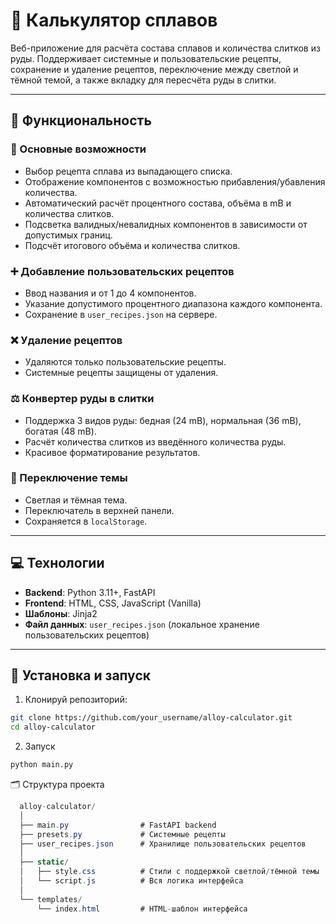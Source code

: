# 🧪 Калькулятор сплавов

Веб-приложение для расчёта состава сплавов и количества слитков из руды. Поддерживает системные и пользовательские рецепты, сохранение и удаление рецептов, переключение между светлой и тёмной темой, а также вкладку для пересчёта руды в слитки.

---

## 🔧 Функциональность

### 📌 Основные возможности

- Выбор рецепта сплава из выпадающего списка.
- Отображение компонентов с возможностью прибавления/убавления количества.
- Автоматический расчёт процентного состава, объёма в mB и количества слитков.
- Подсветка валидных/невалидных компонентов в зависимости от допустимых границ.
- Подсчёт итогового объёма и количества слитков.

### ➕ Добавление пользовательских рецептов

- Ввод названия и от 1 до 4 компонентов.
- Указание допустимого процентного диапазона каждого компонента.
- Сохранение в `user_recipes.json` на сервере.

### ❌ Удаление рецептов

- Удаляются только пользовательские рецепты.
- Системные рецепты защищены от удаления.

### ⚖️ Конвертер руды в слитки

- Поддержка 3 видов руды: бедная (24 mB), нормальная (36 mB), богатая (48 mB).
- Расчёт количества слитков из введённого количества руды.
- Красивое форматирование результатов.

### 🌙 Переключение темы

- Светлая и тёмная тема.
- Переключатель в верхней панели.
- Сохраняется в `localStorage`.

---

## 💻 Технологии

- **Backend**: Python 3.11+, FastAPI
- **Frontend**: HTML, CSS, JavaScript (Vanilla)
- **Шаблоны**: Jinja2
- **Файл данных**: `user_recipes.json` (локальное хранение пользовательских рецептов)

---

## 🚀 Установка и запуск

1. Клонируй репозиторий:

```bash
git clone https://github.com/your_username/alloy-calculator.git
cd alloy-calculator
```
2. Запуск
```bash
python main.py
```
🗂 Структура проекта
```csharp
  alloy-calculator/
  │
  ├── main.py                # FastAPI backend
  ├── presets.py             # Системные рецепты
  ├── user_recipes.json      # Хранилище пользовательских рецептов
  │
  ├── static/
  │   ├── style.css          # Стили с поддержкой светлой/тёмной темы
  │   └── script.js          # Вся логика интерфейса
  │
  └── templates/
      └── index.html         # HTML-шаблон интерфейса
```
